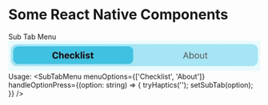 # Some React Native Components

Sub Tab Menu
![Sub Tab Menu Demo](demoGifs/subTabMenu.gif)
Usage: 
<SubTabMenu
    menuOptions={['Checklist', 'About']}
    handleOptionPress={(option: string) => {
        tryHaptics('');
        setSubTab(option);
    }}
/>
